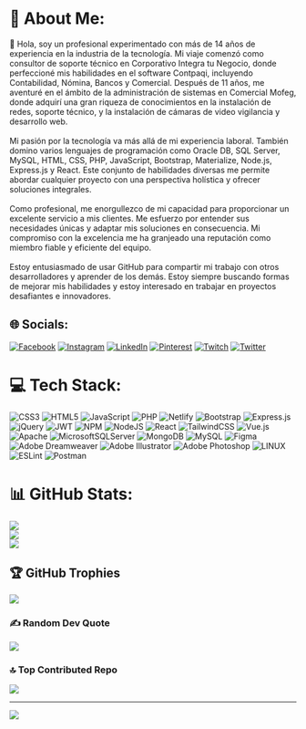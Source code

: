 # 💫 About Me:
👋 Hola, soy un profesional experimentado con más de 14 años de experiencia en la industria de la tecnología. Mi viaje comenzó como consultor de soporte técnico en Corporativo Integra tu Negocio, donde perfeccioné mis habilidades en el software Contpaqi, incluyendo Contabilidad, Nómina, Bancos y Comercial. Después de 11 años, me aventuré en el ámbito de la administración de sistemas en Comercial Mofeg, donde adquirí una gran riqueza de conocimientos en la instalación de redes, soporte técnico, y la instalación de cámaras de video vigilancia y desarrollo web.<br><br>Mi pasión por la tecnología va más allá de mi experiencia laboral. También domino varios lenguajes de programación como Oracle DB, SQL Server, MySQL, HTML, CSS, PHP, JavaScript, Bootstrap, Materialize, Node.js, Express.js y React. Este conjunto de habilidades diversas me permite abordar cualquier proyecto con una perspectiva holística y ofrecer soluciones integrales.<br><br>Como profesional, me enorgullezco de mi capacidad para proporcionar un excelente servicio a mis clientes. Me esfuerzo por entender sus necesidades únicas y adaptar mis soluciones en consecuencia. Mi compromiso con la excelencia me ha granjeado una reputación como miembro fiable y eficiente del equipo.<br><br>Estoy entusiasmado de usar GitHub para compartir mi trabajo con otros desarrolladores y aprender de los demás. Estoy siempre buscando formas de mejorar mis habilidades y estoy interesado en trabajar en proyectos desafiantes e innovadores.


## 🌐 Socials:
[![Facebook](https://img.shields.io/badge/Facebook-%231877F2.svg?logo=Facebook&logoColor=white)](https://facebook.com/https://www.facebook.com/jorgeob18/) [![Instagram](https://img.shields.io/badge/Instagram-%23E4405F.svg?logo=Instagram&logoColor=white)](https://instagram.com/https://www.instagram.com/jorgeob18/) [![LinkedIn](https://img.shields.io/badge/LinkedIn-%230077B5.svg?logo=linkedin&logoColor=white)](https://linkedin.com/in/https://www.linkedin.com/in/jorge-alberto-ortiz-baez-63a445224/) [![Pinterest](https://img.shields.io/badge/Pinterest-%23E60023.svg?logo=Pinterest&logoColor=white)](https://pinterest.com/https://www.pinterest.com.mx/jorgeob18/) [![Twitch](https://img.shields.io/badge/Twitch-%239146FF.svg?logo=Twitch&logoColor=white)](https://twitch.tv/https://www.twitch.tv/jorgeob_18) [![Twitter](https://img.shields.io/badge/Twitter-%231DA1F2.svg?logo=Twitter&logoColor=white)](https://twitter.com/https://twitter.com/Jorgeob18) 

# 💻 Tech Stack:
![CSS3](https://img.shields.io/badge/css3-%231572B6.svg?style=for-the-badge&logo=css3&logoColor=white) ![HTML5](https://img.shields.io/badge/html5-%23E34F26.svg?style=for-the-badge&logo=html5&logoColor=white) ![JavaScript](https://img.shields.io/badge/javascript-%23323330.svg?style=for-the-badge&logo=javascript&logoColor=%23F7DF1E) ![PHP](https://img.shields.io/badge/php-%23777BB4.svg?style=for-the-badge&logo=php&logoColor=white) ![Netlify](https://img.shields.io/badge/netlify-%23000000.svg?style=for-the-badge&logo=netlify&logoColor=#00C7B7) ![Bootstrap](https://img.shields.io/badge/bootstrap-%23563D7C.svg?style=for-the-badge&logo=bootstrap&logoColor=white) ![Express.js](https://img.shields.io/badge/express.js-%23404d59.svg?style=for-the-badge&logo=express&logoColor=%2361DAFB) ![jQuery](https://img.shields.io/badge/jquery-%230769AD.svg?style=for-the-badge&logo=jquery&logoColor=white) ![JWT](https://img.shields.io/badge/JWT-black?style=for-the-badge&logo=JSON%20web%20tokens) ![NPM](https://img.shields.io/badge/NPM-%23000000.svg?style=for-the-badge&logo=npm&logoColor=white) ![NodeJS](https://img.shields.io/badge/node.js-6DA55F?style=for-the-badge&logo=node.js&logoColor=white) ![React](https://img.shields.io/badge/react-%2320232a.svg?style=for-the-badge&logo=react&logoColor=%2361DAFB) ![TailwindCSS](https://img.shields.io/badge/tailwindcss-%2338B2AC.svg?style=for-the-badge&logo=tailwind-css&logoColor=white) ![Vue.js](https://img.shields.io/badge/vuejs-%2335495e.svg?style=for-the-badge&logo=vuedotjs&logoColor=%234FC08D) ![Apache](https://img.shields.io/badge/apache-%23D42029.svg?style=for-the-badge&logo=apache&logoColor=white) ![MicrosoftSQLServer](https://img.shields.io/badge/Microsoft%20SQL%20Sever-CC2927?style=for-the-badge&logo=microsoft%20sql%20server&logoColor=white) ![MongoDB](https://img.shields.io/badge/MongoDB-%234ea94b.svg?style=for-the-badge&logo=mongodb&logoColor=white) ![MySQL](https://img.shields.io/badge/mysql-%2300f.svg?style=for-the-badge&logo=mysql&logoColor=white) 	![Figma](https://img.shields.io/badge/figma-%23F24E1E.svg?style=for-the-badge&logo=figma&logoColor=white) ![Adobe Dreamweaver](https://img.shields.io/badge/Adobe%20Dreamweaver-FF61F6.svg?style=for-the-badge&logo=Adobe%20Dreamweaver&logoColor=white) ![Adobe Illustrator](https://img.shields.io/badge/adobeillustrator-%23FF9A00.svg?style=for-the-badge&logo=adobeillustrator&logoColor=white) ![Adobe Photoshop](https://img.shields.io/badge/adobephotoshop-%2331A8FF.svg?style=for-the-badge&logo=adobephotoshop&logoColor=white) ![LINUX](https://img.shields.io/badge/Linux-FCC624?style=for-the-badge&logo=linux&logoColor=black) ![ESLint](https://img.shields.io/badge/ESLint-4B3263?style=for-the-badge&logo=eslint&logoColor=white) ![Postman](https://img.shields.io/badge/Postman-FF6C37?style=for-the-badge&logo=postman&logoColor=white)
# 📊 GitHub Stats:
![](https://github-readme-stats.vercel.app/api?username=Jorgeob18&theme=highcontrast&hide_border=false&include_all_commits=false&count_private=true)<br/>
![](https://github-readme-streak-stats.herokuapp.com/?user=Jorgeob18&theme=highcontrast&hide_border=false)<br/>
![](https://github-readme-stats.vercel.app/api/top-langs/?username=Jorgeob18&theme=highcontrast&hide_border=false&include_all_commits=false&count_private=true&layout=compact)

## 🏆 GitHub Trophies
![](https://github-profile-trophy.vercel.app/?username=Jorgeob18&theme=onedark&no-frame=false&no-bg=true&margin-w=4)

### ✍️ Random Dev Quote
![](https://quotes-github-readme.vercel.app/api?type=horizontal&theme=merko)

### 🔝 Top Contributed Repo
![](https://github-contributor-stats.vercel.app/api?username=Jorgeob18&limit=5&theme=dark&combine_all_yearly_contributions=true)

---
[![](https://visitcount.itsvg.in/api?id=Jorgeob18&icon=0&color=6)](https://visitcount.itsvg.in)

<!-- Proudly created with GPRM ( https://gprm.itsvg.in ) -->
